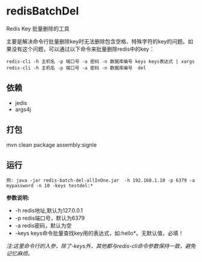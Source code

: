 # redisBatchDel
Redis Key 批量删除的工具

主要是解决命令行批量删除key时无法删除包含空格、特殊字符的key的问题。如果没有这个问题，可以通过以下命令来批量删除redis中的key：
```
redis-cli -h 主机名 -p 端口号 -a 密码 -n 数据库编号 keys keys表达式 | xargs redis-cli -h 主机名 -p 端口号 -a 密码 -n 数据库编号  del
```


## 依赖
- jedis
- args4j

## 打包
mvn clean package assembly:signle

## 运行
```
例: java -jar redis-batch-del-allInOne.jar  -h 192.168.1.10 -p 6379 -a mypassword -n 10 -keys testdel:*
```
**参数说明:**
- -h redis地址,默认为127.0.0.1
- -p redis端口号，默认为6379
- -a redis密码，默认为空
- -keys keys命令批量查找key用的表达式，如:hello*。无默认值，必填！

*注:这里命令行的入参，除了-keys外，其他都与redis-cli命令参数保持一致，避免记忆麻烦。*